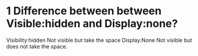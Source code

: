 # 1 Difference between between Visible:hidden and Display:none?
   Visibility:hidden 
         Not visible but take the space
   Display:None
        Not visible but does not take the space.
